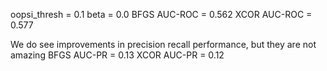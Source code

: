 oopsi_thresh = 0.1
beta = 0.0
BFGS AUC-ROC = 0.562
XCOR AUC-ROC = 0.577

We do see improvements in precision recall performance, 
but they are not amazing
BFGS AUC-PR =  0.13
XCOR AUC-PR =  0.12


